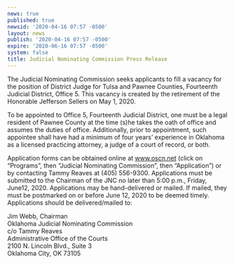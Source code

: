 ```yaml
---
news: true
published: true
newsid: '2020-04-16 07:57 -0500'
layout: news
publish: '2020-04-16 07:57 -0500'
expire: '2020-06-16 07:57 -0500'
system: false
title: Judicial Nominating Commission Press Release
---
```

The Judicial Nominating Commission seeks applicants to fill a vacancy for the position of District Judge for Tulsa and Pawnee Counties, Fourteenth Judicial District, Office 5. This vacancy is created by the retirement of the Honorable Jefferson Sellers on May 1, 2020.  

To be appointed to Office 5, Fourteenth Judicial District, one must be a legal resident of Pawnee County at the time (s)he takes the oath of office and assumes the duties of office. Additionally, prior to appointment, such appointee shall have had a minimum of four years’ experience in Oklahoma as a licensed practicing attorney, a judge of a court of record, or both.  

Application forms can be obtained online at www.oscn.net (click on “Programs”, then “Judicial Nominating Commission”, then “Application”) or by contacting Tammy Reaves at (405) 556-9300. Applications must be submitted to the Chairman of the JNC no later than 5:00 p.m., Friday, June12, 2020.  Applications may be hand-delivered or mailed.  If mailed, they must be postmarked on or before June 12, 2020 to be deemed timely.  Applications should be delivered/mailed to:  

Jim Webb, Chairman  
Oklahoma Judicial Nominating Commission  
c/o Tammy Reaves  
Administrative Office of the Courts  
2100 N. Lincoln Blvd., Suite 3  
Oklahoma City, OK 73105
